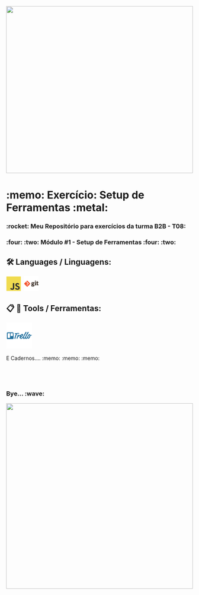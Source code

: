 <div id="banner" align="center">
  <img src="https://media.giphy.com/media/eBwoctZiC3lss/giphy.gif" width="100%" height="450px"/>
</div>
<h1>
  :memo: Exercício: Setup de Ferramentas :metal:
</h1>

<p> <h3>:rocket: Meu Repositório para exercícios da turma B2B - T08:</h3></p>
<p> <h3>:four: :two: Módulo #1 - Setup de Ferramentas :four: :two:</h3></p>

<h2>🛠️ Languages / Linguagens:</h2>
<div id="langs">
<img src="https://github.com/devicons/devicon/blob/master/icons/javascript/javascript-original.svg" title="Javascript" alt="Javascript" width="40" height="40"/>&nbsp;
<img src="https://github.com/devicons/devicon/blob/master/icons/git/git-original-wordmark.svg" title="Git" **alt="Git" width="40" height="40"/>&nbsp;
</div>

<h2>  📋 📎 <b>Tools / Ferramentas:</b></h2>
<div id="tools">
  <img src="https://github.com/devicons/devicon/blob/master/icons/trello/trello-plain-wordmark.svg" title="Trello" alt="Trello" width="70" height="70"/>&nbsp;<p>E Cadernos.... :memo: :memo: :memo:</p>
</div>
<h2>&nbsp;</h2>
<h3>Bye... :wave: </h3>
<div id="footer" align="center">
  <img src="https://media.giphy.com/media/JOrBpgP5CkzU4/giphy.gif" width="100%" height="500px"/>
  <!-- 
  <img src = "https://media.giphy.com/media/noZcx30MrDozK/giphy.gif" width="150px" height="150px" />
  <img src="https://media.giphy.com/media/UgdsbZzb2MIjS/giphy.gif" width="100px" height="100px"/>
  <img src="https://media.giphy.com/media/Sze7YjOJjS24w/giphy.gif" width="100px" height="100px"/>
  <img src="https://media.giphy.com/media/dvm11PmK3jSuc/giphy.gif" width="100px" height="100px"/>
  <img src="https://media.giphy.com/media/zB6tTWcZOSQyA/giphy.gif" width="100px" height="100px"/> -- doesn't work
  -->
</div>

